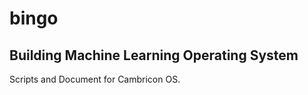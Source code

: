 # bingo

Building Machine Learning Operating System
--------------------------------------------------------------------------------
Scripts and Document for Cambricon OS.
